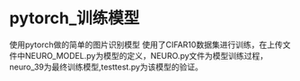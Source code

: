 # pytorch_训练模型
使用pytorch做的简单的图片识别模型
使用了CIFAR10数据集进行训练，在上传文件中NEURO_MODEL.py为模型的定义，NEURO.py文件为模型训练过程，neuro_39为最终训练模型,testtest.py为该模型的验证。
